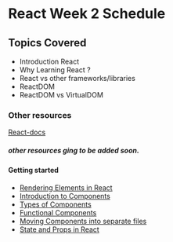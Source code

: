 # React Week 2 Schedule
 
## Topics Covered

* Introduction React
* Why Learning React ?
* React vs other frameworks/libraries
* ReactDOM
* ReactDOM vs VirtualDOM

### Other resources

 [React-docs](https://reactjs.org/docs/getting-started.html)

 ##### other resources ging to be added soon.

#### Getting started

* [Rendering Elements in React](https://reactjs.org/docs/rendering-elements.html)
* [Introduction to Components](https://www.w3schools.com/react/react_components.asp)
* [Types of Components](https://levelup.gitconnected.com/types-of-react-components-a38ce18e35ab)
* [Functional Components](https://reactjs.org/docs/components-and-props.html)
* [Moving Components into separate files](https://www.youtube.com/watch?v=gLyi_lx0oCU)
* [State and Props in React](https://www.robinwieruch.de/react-function-component)

